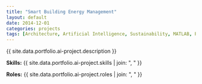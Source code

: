 ```yaml
---
title: "Smart Building Energy Management"
layout: default
date: 2014-12-01
categories: projects
tags: [Architecture, Artificial Intelligence, Sustainability, MATLAB, Python, HMMs]
---
```


{{ site.data.portfolio.ai-project.description }}

**Skills:** {{ site.data.portfolio.ai-project.skills | join: ", " }}

**Roles:** {{ site.data.portfolio.ai-project.roles | join: ", " }}
